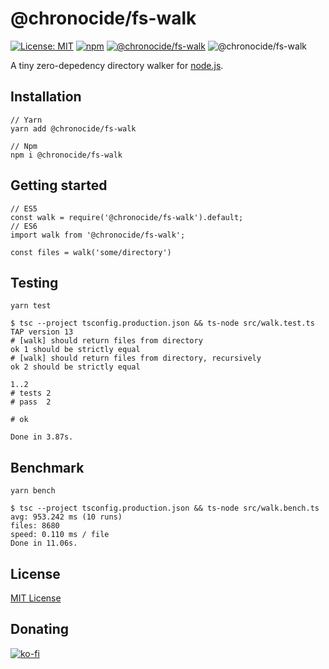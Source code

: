 # @chronocide/fs-walk

[![License: MIT](https://img.shields.io/badge/License-MIT-blue.svg)](/LICENSE)
[![npm](https://img.shields.io/npm/v/@chronocide/fs-walk?label=npm)](https://www.npmjs.com/package/@chronocide/fs-walk)
[![@chronocide/fs-walk](https://img.shields.io/bundlephobia/minzip/@chronocide/fs-walk@latest.svg)](https://bundlephobia.com/result?p=@chronocide/fs-walk@latest)
![@chronocide/fs-walk](https://github.com/chronoDave/fs-walk/workflows/@chronocide/fs-walk/badge.svg?branch=main)

A tiny zero-depedency directory walker for [node.js](https://nodejs.org/en/).

## Installation

```
// Yarn
yarn add @chronocide/fs-walk

// Npm
npm i @chronocide/fs-walk
```

## Getting started

```JS
// ES5
const walk = require('@chronocide/fs-walk').default;
// ES6
import walk from '@chronocide/fs-walk';

const files = walk('some/directory')
```

## Testing

```
yarn test

$ tsc --project tsconfig.production.json && ts-node src/walk.test.ts
TAP version 13
# [walk] should return files from directory
ok 1 should be strictly equal
# [walk] should return files from directory, recursively
ok 2 should be strictly equal

1..2
# tests 2
# pass  2

# ok

Done in 3.87s.
```

## Benchmark

```
yarn bench

$ tsc --project tsconfig.production.json && ts-node src/walk.bench.ts
avg: 953.242 ms (10 runs)
files: 8680
speed: 0.110 ms / file
Done in 11.06s.
```

## License

[MIT License](./LICENSE)

## Donating

[![ko-fi](https://www.ko-fi.com/img/githubbutton_sm.svg)](https://ko-fi.com/Y8Y41E23T)
